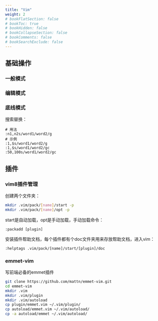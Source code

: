 ```yaml
---
title: "Vim"
weight: 2
# bookFlatSection: false
# bookToc: true
# bookHidden: false
# bookCollapseSection: false
# bookComments: false
# bookSearchExclude: false
---
```


## 基础操作

### 一般模式
### 编辑模式
### 底线模式

搜索替换：
```vim
# 用法
:n1,n2s/word1/word2/g
# 示例
:1,$s/word1/word2/g
:1,$s/word1/word2/gc
:50,100s/word1/word2/gc
```

## 插件

### vim8插件管理

创建两个文件夹：
```bash
mkdir .vim/pack/[name]/start -p
mkdir .vim/pack/[name]/opt -p
```

start是自动加载，opt是手动加载，手动加载命令：
```vim
:packadd [plugin]
```

安装插件帮助文档，每个插件都有个doc文件夹用来存放帮助文档，进入vim：
```vim
:helptags .vim/pack/[name]/start/[plugin]/doc
```

### emmet-vim

写前端必备的emmet插件

```bash
git clone https://github.com/mattn/emmet-vim.git
cd emmet-vim
mkdir .vim
mkdir .vim/plugin
mkdir .vim/autoload
cp plugin/emmet.vim ~/.vim/plugin/
cp autoload/emmet.vim ~/.vim/autoload/
cp -a autoload/emmet ~/.vim/autoload/
```

